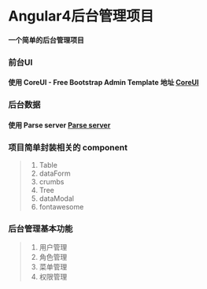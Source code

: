 # Angular4后台管理项目

#### 一个简单的后台管理项目

### 前台UI

#### 使用 CoreUI - Free Bootstrap Admin Template 地址 [CoreUI](https://github.com/mrholek/CoreUI-Free-Bootstrap-Admin-Template)


### 后台数据

#### 使用 Parse server [Parse server](http://parseplatform.org/)  

### 项目简单封装相关的 component

> 1. Table
> 2. dataForm
> 3. crumbs
> 4. Tree
> 5. dataModal
> 6. fontawesome

### 后台管理基本功能

> 1. 用户管理
> 2. 角色管理
> 3. 菜单管理
> 4. 权限管理
